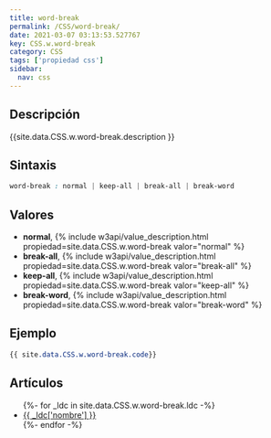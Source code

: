 ```yaml
---
title: word-break
permalink: /CSS/word-break/
date: 2021-03-07 03:13:53.527767
key: CSS.w.word-break
category: CSS
tags: ['propiedad css']
sidebar: 
  nav: css
---
```


## Descripción
{{site.data.CSS.w.word-break.description }}

## Sintaxis
~~~css
word-break : normal | keep-all | break-all | break-word
~~~

## Valores
* **normal**,  {% include w3api/value_description.html propiedad=site.data.CSS.w.word-break valor="normal" %}
* **break-all**,  {% include w3api/value_description.html propiedad=site.data.CSS.w.word-break valor="break-all" %}
* **keep-all**,  {% include w3api/value_description.html propiedad=site.data.CSS.w.word-break valor="keep-all" %}
* **break-word**,  {% include w3api/value_description.html propiedad=site.data.CSS.w.word-break valor="break-word" %}

## Ejemplo
~~~css
{{ site.data.CSS.w.word-break.code}}
~~~

## Artículos
<ul>
{%- for _ldc in site.data.CSS.w.word-break.ldc -%}
   <li>
       <a href="{{_ldc['url'] }}">{{ _ldc['nombre'] }}</a>
   </li>
{%- endfor -%}
</ul>

